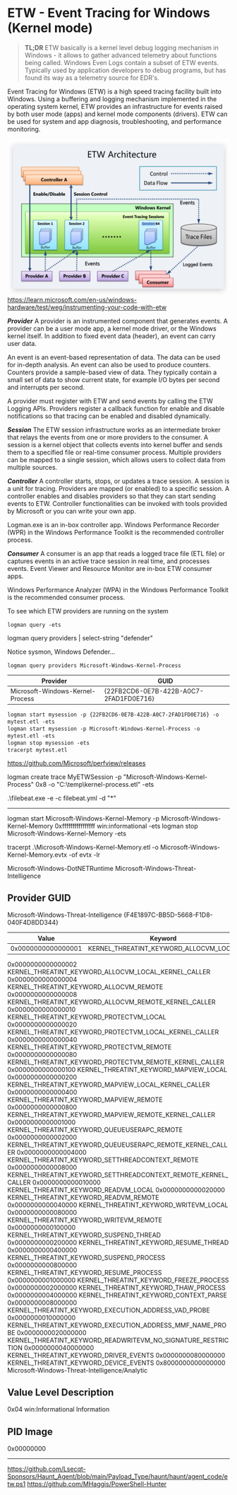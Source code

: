 # ETW - Event Tracing for Windows (Kernel mode)

> **TL;DR** ETW basically is  a kernel level debug logging mechanism in Windows - it allows to gather advanced telemetry about functions being called. Windows Even Logs contain a subset of ETW events. Typically used by application developers to debug programs, but has found its way as a telemetry source for EDR's. 

Event Tracing for Windows (ETW) is a high speed tracing facility built into Windows. Using a buffering and logging mechanism implemented in the operating system kernel, ETW provides an infrastructure for events raised by both user mode (apps) and kernel mode components (drivers). ETW can be used for system and app diagnosis, troubleshooting, and performance monitoring.

![Screenshot](./images/etwarch.jpg)
https://learn.microsoft.com/en-us/windows-hardware/test/weg/instrumenting-your-code-with-etw

***Provider***
A provider is an instrumented component that generates events. A provider can be a user mode app, a kernel mode driver, or the Windows kernel itself. In addition to fixed event data (header), an event can carry user data.

An event is an event-based representation of data. The data can be used for in-depth analysis. An event can also be used to produce counters. Counters provide a sample-based view of data. They typically contain a small set of data to show current state, for example I/O bytes per second and interrupts per second.

A provider must register with ETW and send events by calling the ETW Logging APIs. Providers register a callback function for enable and disable notifications so that tracing can be enabled and disabled dynamically.

***Session***
The ETW session infrastructure works as an intermediate broker that relays the events from one or more providers to the consumer. A session is a kernel object that collects events into kernel buffer and sends them to a specified file or real-time consumer process. Multiple providers can be mapped to a single session, which allows users to collect data from multiple sources.

***Controller***
A controller starts, stops, or updates a trace session. A session is a unit for tracing. Providers are mapped (or enabled) to a specific session. A controller enables and disables providers so that they can start sending events to ETW. Controller functionalities can be invoked with tools provided by Microsoft or you can write your own app.

Logman.exe is an in-box controller app. Windows Performance Recorder (WPR) in the Windows Performance Toolkit is the recommended controller process.

***Consumer***
A consumer is an app that reads a logged trace file (ETL file) or captures events in an active trace session in real time, and processes events. Event Viewer and Resource Monitor are in-box ETW consumer apps.

Windows Performance Analyzer (WPA) in the Windows Performance Toolkit is the recommended consumer process.


To see which ETW providers are running on the system
```code
logman query -ets
```

logman  query providers | select-string "defender"

Notice sysmon, Windows Defender...

```code
logman query providers Microsoft-Windows-Kernel-Process
```
|Provider|                                 GUID|
|----------------------------------|---------------------------------------------|
|Microsoft-Windows-Kernel-Process|         {22FB2CD6-0E7B-422B-A0C7-2FAD1FD0E716}|

```code
logman start mysession -p {22FB2CD6-0E7B-422B-A0C7-2FAD1FD0E716} -o mytest.etl -ets
logman start mysession -p Microsoft-Windows-Kernel-Process -o mytest.etl -ets
logman stop mysession -ets
tracerpt mytest.etl
```


https://github.com/Microsoft/perfview/releases


logman create trace MyETWSession -p "Microsoft-Windows-Kernel-Process" 0x8 -o "C:\temp\kernel-process.etl" -ets

.\filebeat.exe -e -c filebeat.yml -d "*"



-----

logman start Microsoft-Windows-Kernel-Memory -p Microsoft-Windows-Kernel-Memory 0xffffffffffffffff win:informational -ets
logman stop Microsoft-Windows-Kernel-Memory -ets 

tracerpt .\Microsoft-Windows-Kernel-Memory.etl -o Microsoft-Windows-Kernel-Memory.evtx -of evtx -lr

Microsoft-Windows-DotNETRuntime
Microsoft-Windows-Threat-Intelligence

Provider                                 GUID
-------------------------------------------------------------------------------
Microsoft-Windows-Threat-Intelligence    {F4E1897C-BB5D-5668-F1D8-040F4D8DD344}

|Value|Keyword |Description|
|-|-|-|
|0x0000000000000001 | KERNEL_THREATINT_KEYWORD_ALLOCVM_LOCAL|
0x0000000000000002  KERNEL_THREATINT_KEYWORD_ALLOCVM_LOCAL_KERNEL_CALLER
0x0000000000000004  KERNEL_THREATINT_KEYWORD_ALLOCVM_REMOTE
0x0000000000000008  KERNEL_THREATINT_KEYWORD_ALLOCVM_REMOTE_KERNEL_CALLER
0x0000000000000010  KERNEL_THREATINT_KEYWORD_PROTECTVM_LOCAL
0x0000000000000020  KERNEL_THREATINT_KEYWORD_PROTECTVM_LOCAL_KERNEL_CALLER
0x0000000000000040  KERNEL_THREATINT_KEYWORD_PROTECTVM_REMOTE
0x0000000000000080  KERNEL_THREATINT_KEYWORD_PROTECTVM_REMOTE_KERNEL_CALLER
0x0000000000000100  KERNEL_THREATINT_KEYWORD_MAPVIEW_LOCAL
0x0000000000000200  KERNEL_THREATINT_KEYWORD_MAPVIEW_LOCAL_KERNEL_CALLER
0x0000000000000400  KERNEL_THREATINT_KEYWORD_MAPVIEW_REMOTE
0x0000000000000800  KERNEL_THREATINT_KEYWORD_MAPVIEW_REMOTE_KERNEL_CALLER
0x0000000000001000  KERNEL_THREATINT_KEYWORD_QUEUEUSERAPC_REMOTE
0x0000000000002000  KERNEL_THREATINT_KEYWORD_QUEUEUSERAPC_REMOTE_KERNEL_CALLER
0x0000000000004000  KERNEL_THREATINT_KEYWORD_SETTHREADCONTEXT_REMOTE
0x0000000000008000  KERNEL_THREATINT_KEYWORD_SETTHREADCONTEXT_REMOTE_KERNEL_CALLER
0x0000000000010000  KERNEL_THREATINT_KEYWORD_READVM_LOCAL
0x0000000000020000  KERNEL_THREATINT_KEYWORD_READVM_REMOTE
0x0000000000040000  KERNEL_THREATINT_KEYWORD_WRITEVM_LOCAL
0x0000000000080000  KERNEL_THREATINT_KEYWORD_WRITEVM_REMOTE
0x0000000000100000  KERNEL_THREATINT_KEYWORD_SUSPEND_THREAD
0x0000000000200000  KERNEL_THREATINT_KEYWORD_RESUME_THREAD
0x0000000000400000  KERNEL_THREATINT_KEYWORD_SUSPEND_PROCESS
0x0000000000800000  KERNEL_THREATINT_KEYWORD_RESUME_PROCESS
0x0000000001000000  KERNEL_THREATINT_KEYWORD_FREEZE_PROCESS
0x0000000002000000  KERNEL_THREATINT_KEYWORD_THAW_PROCESS
0x0000000004000000  KERNEL_THREATINT_KEYWORD_CONTEXT_PARSE
0x0000000008000000  KERNEL_THREATINT_KEYWORD_EXECUTION_ADDRESS_VAD_PROBE
0x0000000010000000  KERNEL_THREATINT_KEYWORD_EXECUTION_ADDRESS_MMF_NAME_PROBE
0x0000000020000000  KERNEL_THREATINT_KEYWORD_READWRITEVM_NO_SIGNATURE_RESTRICTION
0x0000000040000000  KERNEL_THREATINT_KEYWORD_DRIVER_EVENTS
0x0000000080000000  KERNEL_THREATINT_KEYWORD_DEVICE_EVENTS
0x8000000000000000  Microsoft-Windows-Threat-Intelligence/Analytic

Value               Level                Description
-------------------------------------------------------------------------------
0x04                win:Informational    Information

PID                 Image
-------------------------------------------------------------------------------
0x00000000

-----

https://github.com/Lsecqt-Sponsors/Haunt_Agent/blob/main/Payload_Type/haunt/haunt/agent_code/etw.ps1
https://github.com/MHaggis/PowerShell-Hunter
